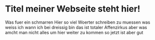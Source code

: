 # Titel meiner Webseite steht hier!

Was fuer ein schmarren Hier so viel Woerter schreiben zu muessen was weiss ich wann ich bei dreissig bin das ist totaler Affenzirkus aber was amcht man nicht alles um hier weiter zu kommen so jetzt ist aber gut
